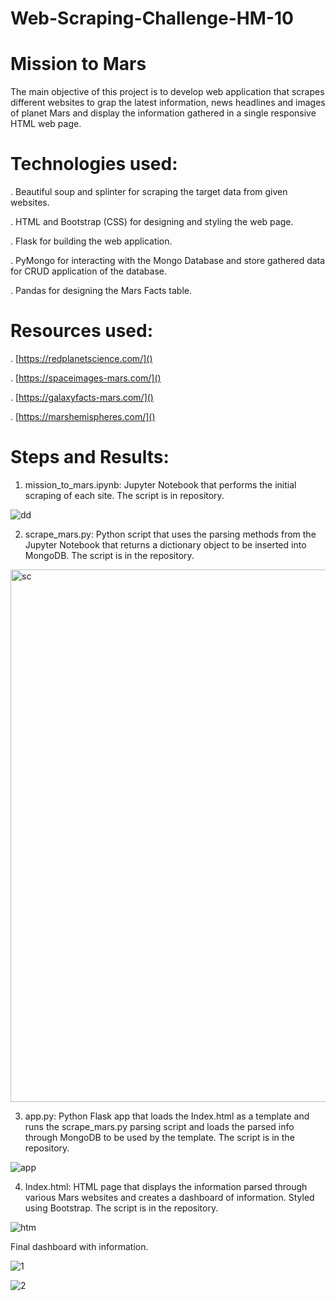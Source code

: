 # Web-Scraping-Challenge-HM-10

# Mission to Mars

The main objective of this project is to develop web application that scrapes different websites to grap the latest information, news headlines and images of planet Mars and display the information gathered in a single responsive HTML web page. 

# Technologies used:

. Beautiful soup and splinter for scraping the target data from given websites.

. HTML and Bootstrap (CSS) for designing and styling the web page.

. Flask for building the web application.

. PyMongo for interacting with the Mongo Database and store gathered data for CRUD application of the database.

. Pandas for designing the Mars Facts table.

# Resources used:

. [https://redplanetscience.com/]()

. [https://spaceimages-mars.com/]()

. [https://galaxyfacts-mars.com/]()

. [https://marshemispheres.com/]()

# Steps and Results:

1. mission_to_mars.ipynb: Jupyter Notebook that performs the initial scraping of each site. The script is in repository.

![dd](https://user-images.githubusercontent.com/84547558/158766829-8395d10a-ae1e-4cd2-9eb3-63ae6db5af70.png)


2. scrape_mars.py: Python script that uses the parsing methods from the Jupyter Notebook that returns a dictionary object to be inserted into 
   MongoDB. The script is in the repository.
   
 <img width="852" alt="sc" src="https://user-images.githubusercontent.com/84547558/158767116-61c14092-46c2-42bc-8f7b-b732f4d4805a.png">

   

3. app.py: Python Flask app that loads the Index.html as a template and runs the scrape_mars.py parsing script and loads the parsed info through
   MongoDB to be used by the template. The script is in the repository.

![app](https://user-images.githubusercontent.com/84547558/158767394-292c1574-12fb-43cf-a28e-10820917325c.png)


4. Index.html: HTML page that displays the information parsed through various Mars websites and creates a dashboard of information.
   Styled using Bootstrap. The script is in the repository.
   
![htm](https://user-images.githubusercontent.com/84547558/158767938-1b690459-08e7-49a9-8de3-e2c1ad111d9b.png)


Final dashboard with information.

![1](https://user-images.githubusercontent.com/84547558/158768455-8a4030f1-c8a1-4c29-9e7e-1419e6786a11.png)

![2](https://user-images.githubusercontent.com/84547558/158768502-9f72ac13-f845-4ce0-953f-430b28bf8a2b.png)



